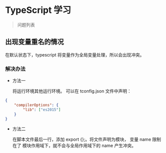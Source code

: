 # TypeScript 学习

> 问题列表

## 出现变量重名的情况

在默认状态下，typescript 将变量作为全局变量处理，所以会出现冲突。

### 解决办法

-   方法一

    将运行环境其他运行环境。
    可以在 tconfig.json 文件中声明：

```json
{
	"compilerOptions": {
		"lib": ["es2015"]
	}
}
```

-   方法二

    在脚本文件最后一行，添加 export {};。将文件声明为模块， 变量 name 限制在了 模块作用域下，就不会与全局作用域下的 name 产生冲突。
